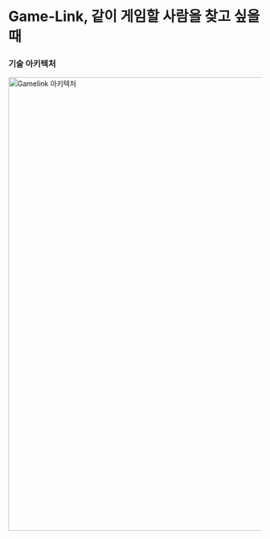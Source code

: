 # Game-Link, 같이 게임할 사람을 찾고 싶을 때

### 기술 아키텍처
<img width="902" alt="Gamelink 아키텍처" src="https://github.com/user-attachments/assets/7578a314-e29d-473a-b0dc-f3149fce2f28">

